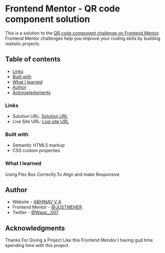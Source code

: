 # Frontend Mentor - QR code component solution

This is a solution to the [QR code component challenge on Frontend Mentor](https://www.frontendmentor.io/challenges/qr-code-component-iux_sIO_H). Frontend Mentor challenges help you improve your coding skills by building realistic projects. 

## Table of contents
  - [Links](#links)
  - [Built with](#built-with)
  - [What I learned](#what-i-learned)
- [Author](#author)
- [Acknowledgments](#acknowledgments)


### Links

- Solution URL: [ Solution URL ](https://github.com/JUSTMEHER/front-end-qr)
- Live Site URL: [ Live site URL](https://justmeher.github.io/front-end-qr)


### Built with

- Semantic HTML5 markup
- CSS custom properties


### What I learned
Using Flex Box Correctly.To Align and make Responsive


## Author

- Website - [ABHINAV V A](https://justmeher.github.io/ABHINAV/)
- Frontend Mentor - [@JUSTMEHER](https://www.frontendmentor.io/profile/JUSTMEHER)
- Twitter - [@Wasp__007](https://www.twitter.com/Wasp__007)


## Acknowledgments

Thanks For Giving a Project Like this Frontend Mendor.I having gud time spending time with this project.


